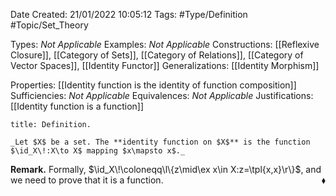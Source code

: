 <div class="topSpace"></div>

Date Created: 21/01/2022 10:05:12
Tags: #Type/Definition #Topic/Set_Theory

Types: _Not Applicable_
Examples: _Not Applicable_
Constructions: [[Reflexive Closure]], [[Category of Sets]], [[Category of Relations]], [[Category of Vector Spaces]], [[Identity Functor]]
Generalizations: [[Identity Morphism]]

Properties: [[Identity function is the identity of function composition]]
Sufficiencies: _Not Applicable_
Equivalences: _Not Applicable_
Justifications: [[Identity function is a function]]

``` ad-Definition
title: Definition.

_Let $X$ be a set. The **identity function on $X$** is the function $\id_X\!:X\to X$ mapping $x\mapsto x$._

```

**Remark.** Formally, $\id_X\!\coloneqq\l\{z\mid\ex x\in X:z=\tpl{x,x}\r\}$, and we need to prove that it is a function.<span style="float:right;">$\blacklozenge$</span>
